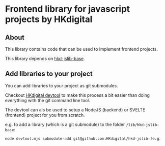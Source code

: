# Frontend library for javascript projects by HKdigital

## About

This library contains code that can be used to implement frontend projects.

This library depends on [hkd-jslib-base](https://github.com/HKdigital/hkd-jslib-base).

## Add libraries to your project

You can add libraries to your project as git submodules.

Checkout [HKdigital devtool](https://github.com/HKdigital/hkdigital-devtool) to make this process a bit easier than doing everything with the git command line tool.

The devtool can als be used to setup a NodeJS (backend) or SVELTE (frontend) project for you from scratch.

e.g. to add a library (which is a git submodule) to the folder `/lib/hkd-jslib-base`:

```bash
node devtool.mjs submodule-add git@github.com:HKdigital/hkd-jslib-fe.git
```
